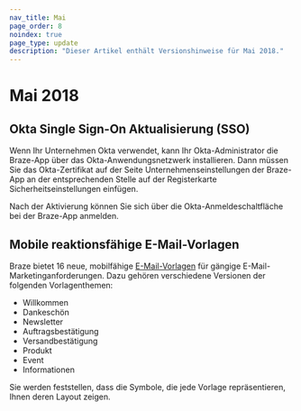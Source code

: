 ```yaml
---
nav_title: Mai
page_order: 8
noindex: true
page_type: update
description: "Dieser Artikel enthält Versionshinweise für Mai 2018."
---
```

# Mai 2018

## Okta Single Sign-On Aktualisierung (SSO)

Wenn Ihr Unternehmen Okta verwendet, kann Ihr Okta-Administrator die Braze-App über das Okta-Anwendungsnetzwerk installieren. Dann müssen Sie das Okta-Zertifikat auf der Seite Unternehmenseinstellungen der Braze-App an der entsprechenden Stelle auf der Registerkarte Sicherheitseinstellungen einfügen.

Nach der Aktivierung können Sie sich über die Okta-Anmeldeschaltfläche bei der Braze-App anmelden.

## Mobile reaktionsfähige E-Mail-Vorlagen

Braze bietet 16 neue, mobilfähige [E-Mail-Vorlagen][97] für gängige E-Mail-Marketinganforderungen. Dazu gehören verschiedene Versionen der folgenden Vorlagenthemen:

- Willkommen
- Dankeschön
- Newsletter
- Auftragsbestätigung
- Versandbestätigung
- Produkt
- Event
- Informationen

Sie werden feststellen, dass die Symbole, die jede Vorlage repräsentieren, Ihnen deren Layout zeigen.


[97]: {{site.baseurl}}/user_guide/message_building_by_channel/email/creating_an_email_template/#step-2-create-or-choose-a-template
